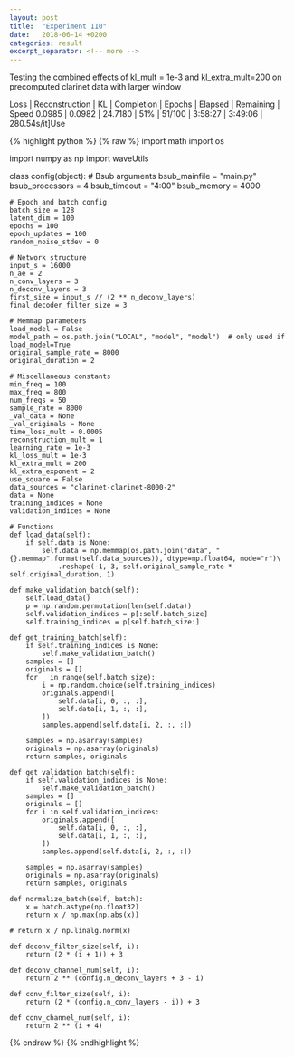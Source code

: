 ```yaml
---
layout: post
title:  "Experiment 110"
date:   2018-06-14 +0200
categories: result
excerpt_separator: <!-- more -->
---
```

Testing the combined effects of kl_mult = 1e-3 and kl_extra_mult=200 on precomputed clarinet data with larger window



Loss | Reconstruction | KL | Completion | Epochs | Elapsed | Remaining | Speed
0.0985 | 0.0982 | 24.7180 | 51% | 51/100 | 3:58:27 | 3:49:06 | 280.54s/it]Use<!-- more -->


{% highlight python %}
{% raw %}
import math
import os

import numpy as np
import waveUtils


class config(object):
	# Bsub arguments
	bsub_mainfile = "main.py"
	bsub_processors = 4
	bsub_timeout = "4:00"
	bsub_memory = 4000

	# Epoch and batch config
	batch_size = 128
	latent_dim = 100
	epochs = 100
	epoch_updates = 100
	random_noise_stdev = 0

	# Network structure
	input_s = 16000
	n_ae = 2
	n_conv_layers = 3
	n_deconv_layers = 3
	first_size = input_s // (2 ** n_deconv_layers)
	final_decoder_filter_size = 3

	# Memmap parameters
	load_model = False
	model_path = os.path.join("LOCAL", "model", "model")  # only used if load_model=True
	original_sample_rate = 8000
	original_duration = 2

	# Miscellaneous constants
	min_freq = 100
	max_freq = 800
	num_freqs = 50
	sample_rate = 8000
	_val_data = None
	_val_originals = None
	time_loss_mult = 0.0005
	reconstruction_mult = 1
	learning_rate = 1e-3
	kl_loss_mult = 1e-3
	kl_extra_mult = 200
	kl_extra_exponent = 2 
	use_square = False
	data_sources = "clarinet-clarinet-8000-2"
	data = None
	training_indices = None
	validation_indices = None

	# Functions
	def load_data(self):
		if self.data is None:
			self.data = np.memmap(os.path.join("data", "{}.memmap".format(self.data_sources)), dtype=np.float64, mode="r")\
				.reshape(-1, 3, self.original_sample_rate * self.original_duration, 1)

	def make_validation_batch(self):
		self.load_data()
		p = np.random.permutation(len(self.data))
		self.validation_indices = p[:self.batch_size]
		self.training_indices = p[self.batch_size:]

	def get_training_batch(self):
		if self.training_indices is None:
			self.make_validation_batch()
		samples = []
		originals = []
		for _ in range(self.batch_size):
			i = np.random.choice(self.training_indices)
			originals.append([
				self.data[i, 0, :, :],
				self.data[i, 1, :, :],
			])
			samples.append(self.data[i, 2, :, :])

		samples = np.asarray(samples)
		originals = np.asarray(originals)
		return samples, originals

	def get_validation_batch(self):
		if self.validation_indices is None:
			self.make_validation_batch()
		samples = []
		originals = []
		for i in self.validation_indices:
			originals.append([
				self.data[i, 0, :, :],
				self.data[i, 1, :, :],
			])
			samples.append(self.data[i, 2, :, :])

		samples = np.asarray(samples)
		originals = np.asarray(originals)
		return samples, originals

	def normalize_batch(self, batch):
		x = batch.astype(np.float32)
		return x / np.max(np.abs(x))

	# return x / np.linalg.norm(x)

	def deconv_filter_size(self, i):
		return (2 * (i + 1)) + 3

	def deconv_channel_num(self, i):
		return 2 ** (config.n_deconv_layers + 3 - i)

	def conv_filter_size(self, i):
		return (2 * (config.n_conv_layers - i)) + 3

	def conv_channel_num(self, i):
		return 2 ** (i + 4)

{% endraw %}
{% endhighlight %}
